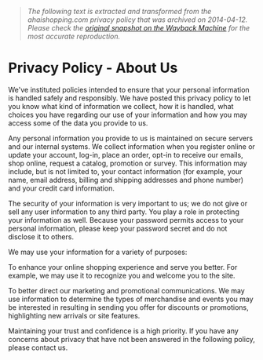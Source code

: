 > *The following text is extracted and transformed from the ahaishopping.com privacy policy that was archived on 2014-04-12. Please check the [original snapshot on the Wayback Machine](https://web.archive.org/web/20140412051514id_/http%3A//www.ahaishopping.com/article-17-Privacy%2BPolicy.html) for the most accurate reproduction.*

# Privacy Policy - About Us

We've instituted policies intended to ensure that your personal information is handled safely and responsibly. We have posted this privacy policy to let you know what kind of information we collect, how it is handled, what choices you have regarding our use of your information and how you may access some of the data you provide to us.

Any personal information you provide to us is maintained on secure servers and our internal systems. We collect information when you register online or update your account, log-in, place an order, opt-in to receive our emails, shop online, request a catalog, promotion or survey. This information may include, but is not limited to, your contact information (for example, your name, email address, billing and shipping addresses and phone number) and your credit card information.

The security of your information is very important to us; we do not give or sell any user information to any third party. You play a role in protecting your information as well. Because your password permits access to your personal information, please keep your password secret and do not disclose it to others.

We may use your information for a variety of purposes:

To enhance your online shopping experience and serve you better. For example, we may use it to recognize you and welcome you to the site.

To better direct our marketing and promotional communications. We may use information to determine the types of merchandise and events you may be interested in resulting in sending you offer for discounts or promotions, highlighting new arrivals or site features.

Maintaining your trust and confidence is a high priority. If you have any concerns about privacy that have not been answered in the following policy, please contact us.
